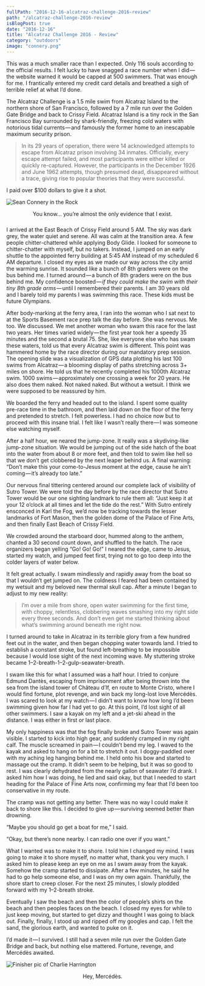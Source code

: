 ```yaml
---
fullPath: "2016-12-16-alcatraz-challenge-2016-review"
path: "/alcatraz-challenge-2016-review"
isBlogPost: true
date: "2016-12-16"
title: "Alcatraz Challenge 2016 - Review"
category: "outdoors"
image: "connery.png"
---
```


This was a much smaller race than I expected. Only 116 souls according to the official results. I felt lucky to have snagged a race number when I did — the website warned it would be capped at 500 swimmers. That was enough for me. I frantically entered my credit card details and breathed a sigh of terrible relief at what I’d done.

The Alcatraz Challenge is a 1.5 mile swim from Alcatraz Island to the northern shore of San Francisco, followed by a 7 mile run over the Golden Gate Bridge and back to Crissy Field. Alcatraz Island is a tiny rock in the San Francisco Bay surrounded by shark-friendly, freezing cold waters with notorious tidal currents — and famously the former home to an inescapable maximum security prison.

>In its 29 years of operation, there were 14 acknowledged attempts to escape from Alcatraz prison involving 34 inmates. Officially, every escape attempt failed, and most participants were either killed or quickly re-captured. However, the participants in the December 1926 and June 1962 attempts, though presumed dead, disappeared without a trace, giving rise to popular theories that they were successful.

I paid over $100 dollars to give it a shot.

![Sean Connery in the Rock](./images/connery.png)
<div style="text-align:center;padding-bottom:10px">You know… you’re almost the only evidence that I exist.</div>

I arrived at the East Beach of Crissy Field around 5 AM. The sky was dark grey, the water quiet and serene. All was calm at the transition area. A few people chitter-chattered while applying Body Glide. I looked for someone to chitter-chatter with myself, but no takers. Instead, I jumped on an early shuttle to the appointed ferry building at 5:45 AM instead of my scheduled 6 AM departure. I closed my eyes as we made our way across the city amid the warming sunrise.
It sounded like a bunch of 8th graders were on the bus behind me. I turned around — a bunch of 8th graders were on the bus behind me. My confidence boosted — *if they could make the swim with their tiny 8th grade arms* — until I remembered their parents. I am 30 years old and I barely told my parents I was swimming this race. These kids must be future Olympians.

After body-marking at the ferry area, I ran into the woman who I sat next to at the Sports Basement race prep talk the day before. She was nervous. Me too. We discussed. We met another woman who swam this race for the last two years. Her times varied widely — the first year took her a speedy 35 minutes and the second a brutal 75. She, like everyone else who has swam these waters, told us that every Alcatraz swim is different. This point was hammered home by the race director during our mandatory prep session. The opening slide was a visualization of GPS data plotting his last 100 swims from Alcatraz — a blooming display of paths stretching across 3+ miles on shore. He told us that he recently completed his 1000th Alcatraz swim. 1000 swims — approximately one crossing a week for 20 years. He also does them naked. Not naked naked. But without a wetsuit. I think we were supposed to be reassured by him.

We boarded the ferry and headed out to the island. I spent some quality pre-race time in the bathroom, and then laid down on the floor of the ferry and pretended to stretch. I felt powerless. I had no choice now but to proceed with this insane trial. I felt like I wasn’t really there — I was someone else watching myself.

After a half hour, we neared the jump-zone. It really was a skydiving-like jump-zone situation. We would be jumping out of the side hatch of the boat into the water from about 8 or more feet, and then told to swim like hell so that we don’t get clobbered by the next leaper behind us. A final warning: “Don’t make this your come-to-Jesus moment at the edge, cause he ain’t coming — it’s already too late.”

Our nervous final tittering centered around our complete lack of visibility of Sutro Tower. We were told the day before by the race director that Sutro Tower would be our one sighting landmark to rule them all: “Just keep it at your 12 o’clock at all times and let the tide do the rest.” With Sutro entirely ensconced in Karl the Fog, we’d now be tracking towards the lesser landmarks of Fort Mason, then the golden dome of the Palace of Fine Arts, and then finally East Beach of Crissy Field.

We crowded around the starboard door, hummed along to the anthem, chanted a 30 second count down, and shuffled to the hatch. The race organizers began yelling “Go! Go! Go!” I neared the edge, came to Jesus, started my watch, and jumped feet first, trying not to go too deep into the colder layers of water below.

It felt great actually. I swam mindlessly and rapidly away from the boat so that I wouldn’t get jumped on. The coldness I feared had been contained by my wetsuit and my beloved new thermal skull cap. After a minute I began to adjust to my new reality:

>I’m over a mile from shore, open water swimming for the first time, with choppy, relentless, clobbering waves smashing into my right side every three seconds. And don’t even get me started thinking about what’s swimming around beneath me right now.

I turned around to take in Alcatraz in its terrible glory from a few hundred feet out in the water, and then began chopping water towards land. I tried to establish a constant stroke, but found left-breathing to be impossible because I would lose sight of the next incoming wave. My stuttering stroke became 1–2-breath-1–2-gulp-seawater-breath.

I swam like this for what I assumed was a half hour. I tried to conjure Edmund Dantès, escaping from imprisonment after being thrown into the sea from the island tower of Château d’If, en route to Monte Cristo, where I would find fortune, plot revenge, and win back my long-lost love Mercédès. I was scared to look at my watch — I didn’t want to know how long I’d been swimming given how far I had yet to go. At this point, I’d lost sight of all other swimmers. I saw a kayak on my left and a jet-ski ahead in the distance. I was either in first or last place.

My only happiness was that the fog finally broke and Sutro Tower was again visible. I started to kick into high gear, and suddenly cramped in my right calf. The muscle screamed in pain — I couldn’t bend my leg. I waved to the kayak and asked to hang on for a bit to stretch it out. I doggy-paddled over with my aching leg hanging behind me. I held onto his bow and started to massage out the cramp. It didn’t seem to be helping, but it was so good to rest. I was clearly dehydrated from the nearly gallon of seawater I’d drank. I asked him how I was doing, he lied and said okay, but that I needed to start heading for the Palace of Fine Arts now, confirming my fear that I’d been too conservative in my route.

The cramp was not getting any better. There was no way I could make it back to shore like this. I decided to give up — surviving seemed better than drowning.

“Maybe you should go get a boat for me,” I said.

“Okay, but there’s none nearby. I can radio one over if you want.”

What I wanted was to make it to shore. I told him I changed my mind. I was going to make it to shore myself, no matter what, thank you very much. I asked him to please keep an eye on me as I swam away from the kayak. Somehow the cramp started to dissipate. After a few minutes, he said he had to go help someone else, and I was on my own again. Thankfully, the shore start to creep closer. For the next 25 minutes, I slowly plodded forward with my 1–2-breath stroke.

Eventually I saw the beach and then the color of people’s shirts on the beach and then peoples faces on the beach. I closed my eyes for while to just keep moving, but started to get dizzy and thought I was going to black out. Finally, finally, I stood up and ripped off my googles and cap. I felt the sand, the glorious earth, and wanted to puke on it.

I’d made it — I survived. I still had a seven mile run over the Golden Gate Bridge and back, but nothing else mattered. Fortune, revenge, and Mercédès awaited.

![Finisher pic of Charlie Harrington](./images/success.png)

<div style="text-align:center;padding-bottom:10px">Hey, Mercédès.</div>